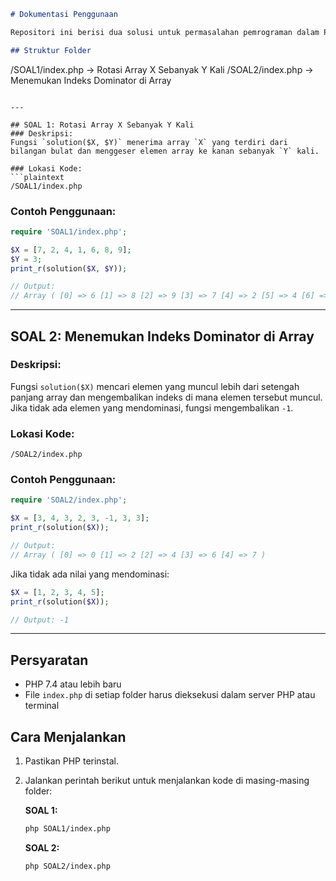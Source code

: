 ```markdown
# Dokumentasi Penggunaan

Repositori ini berisi dua solusi untuk permasalahan pemrograman dalam PHP.

## Struktur Folder
```
/SOAL1/index.php   -> Rotasi Array X Sebanyak Y Kali
/SOAL2/index.php   -> Menemukan Indeks Dominator di Array
```

---

## SOAL 1: Rotasi Array X Sebanyak Y Kali
### Deskripsi:
Fungsi `solution($X, $Y)` menerima array `X` yang terdiri dari bilangan bulat dan menggeser elemen array ke kanan sebanyak `Y` kali.

### Lokasi Kode:
```plaintext
/SOAL1/index.php
```

### Contoh Penggunaan:
```php
require 'SOAL1/index.php';

$X = [7, 2, 4, 1, 6, 8, 9];
$Y = 3;
print_r(solution($X, $Y));

// Output:
// Array ( [0] => 6 [1] => 8 [2] => 9 [3] => 7 [4] => 2 [5] => 4 [6] => 1 )
```

---

## SOAL 2: Menemukan Indeks Dominator di Array
### Deskripsi:
Fungsi `solution($X)` mencari elemen yang muncul lebih dari setengah panjang array dan mengembalikan indeks di mana elemen tersebut muncul. Jika tidak ada elemen yang mendominasi, fungsi mengembalikan `-1`.

### Lokasi Kode:
```plaintext
/SOAL2/index.php
```

### Contoh Penggunaan:
```php
require 'SOAL2/index.php';

$X = [3, 4, 3, 2, 3, -1, 3, 3];
print_r(solution($X));

// Output:
// Array ( [0] => 0 [1] => 2 [2] => 4 [3] => 6 [4] => 7 )
```

Jika tidak ada nilai yang mendominasi:
```php
$X = [1, 2, 3, 4, 5];
print_r(solution($X));

// Output: -1
```

---

## Persyaratan
- PHP 7.4 atau lebih baru
- File `index.php` di setiap folder harus dieksekusi dalam server PHP atau terminal

## Cara Menjalankan
1. Pastikan PHP terinstal.
2. Jalankan perintah berikut untuk menjalankan kode di masing-masing folder:

   **SOAL 1:**
   ```sh
   php SOAL1/index.php
   ```

   **SOAL 2:**
   ```sh
   php SOAL2/index.php
   ```
```